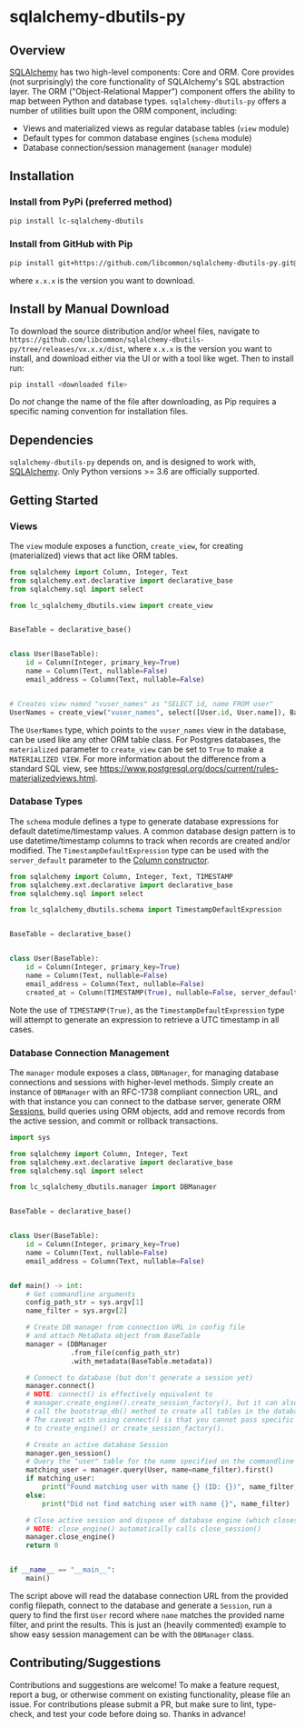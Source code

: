 # sqlalchemy-dbutils-py

## Overview

[SQLAlchemy](https://www.sqlalchemy.org/) has two high-level components: Core and ORM. Core provides (not surprisingly)
the core functionality of SQLAlchemy's SQL abstraction layer. The ORM ("Object-Relational Mapper") component offers
the ability to map between Python and database types. `sqlalchemy-dbutils-py` offers a number of utilities built upon
the ORM component, including:
* Views and materialized views as regular database tables (`view` module)
* Default types for common database engines (`schema` module)
* Database connection/session management (`manager` module)

## Installation

### Install from PyPi (preferred method)

```bash
pip install lc-sqlalchemy-dbutils
```

### Install from GitHub with Pip

```bash
pip install git+https://github.com/libcommon/sqlalchemy-dbutils-py.git@vx.x.x#egg=lc_sqlalchemy_dbutils
```

where `x.x.x` is the version you want to download.

## Install by Manual Download

To download the source distribution and/or wheel files, navigate to
`https://github.com/libcommon/sqlalchemy-dbutils-py/tree/releases/vx.x.x/dist`, where `x.x.x` is the version you want to install,
and download either via the UI or with a tool like wget. Then to install run:

```bash
pip install <downloaded file>
```

Do _not_ change the name of the file after downloading, as Pip requires a specific naming convention for installation files.

## Dependencies

`sqlalchemy-dbutils-py` depends on, and is designed to work with, [SQLAlchemy](https://www.sqlalchemy.org/). Only Python
versions >= 3.6 are officially supported.

## Getting Started

### Views

The `view` module exposes a function, `create_view`, for creating (materialized) views that act like ORM tables.

```python
from sqlalchemy import Column, Integer, Text
from sqlalchemy.ext.declarative import declarative_base
from sqlalchemy.sql import select

from lc_sqlalchemy_dbutils.view import create_view


BaseTable = declarative_base()


class User(BaseTable):
    id = Column(Integer, primary_key=True)
    name = Column(Text, nullable=False)
    email_address = Column(Text, nullable=False)


# Creates view named "vuser_names" as "SELECT id, name FROM user"
UserNames = create_view("vuser_names", select([User.id, User.name]), BaseTable.metadata)
```

The `UserNames` type, which points to the `vuser_names` view in the database, can be used like any other ORM table class.
For Postgres databases, the `materialized` parameter to `create_view` can be set to `True` to make a `MATERIALIZED VIEW`. For
more information about the difference from a standard SQL view, see https://www.postgresql.org/docs/current/rules-materializedviews.html.

### Database Types

The `schema` module defines a type to generate database expressions for default datetime/timestamp values.
A common database design pattern is to use datetime/timestamp columns to track when records are created and/or modified.
The `TimestampDefaultExpression` type can be used with the `server_default` parameter to the
[Column constructor](https://docs.sqlalchemy.org/en/13/core/metadata.html#sqlalchemy.schema.Column.params.server_default).

```python
from sqlalchemy import Column, Integer, Text, TIMESTAMP
from sqlalchemy.ext.declarative import declarative_base
from sqlalchemy.sql import select

from lc_sqlalchemy_dbutils.schema import TimestampDefaultExpression


BaseTable = declarative_base()


class User(BaseTable):
    id = Column(Integer, primary_key=True)
    name = Column(Text, nullable=False)
    email_address = Column(Text, nullable=False)
    created_at = Column(TIMESTAMP(True), nullable=False, server_default=TimestampDefaultExpression())
```

Note the use of `TIMESTAMP(True)`, as the `TimestampDefaultExpression` type will attempt to generate an expression to
retrieve a UTC timestamp in all cases.

### Database Connection Management

The `manager` module exposes a class, `DBManager`, for managing database connections and sessions with higher-level methods.
Simply create an instance of `DBManager` with an RFC-1738 compliant connection URL, and with that instance you can
connect to the datbase server, generate ORM [Sessions](https://docs.sqlalchemy.org/en/13/orm/session_api.html#session-and-sessionmaker),
build queries using ORM objects, add and remove records from the active session, and commit or rollback transactions.

```python
import sys

from sqlalchemy import Column, Integer, Text
from sqlalchemy.ext.declarative import declarative_base
from sqlalchemy.sql import select

from lc_sqlalchemy_dbutils.manager import DBManager


BaseTable = declarative_base()


class User(BaseTable):
    id = Column(Integer, primary_key=True)
    name = Column(Text, nullable=False)
    email_address = Column(Text, nullable=False)


def main() -> int:
    # Get commandline arguments
    config_path_str = sys.argv[1]
    name_filter = sys.argv[2]

    # Create DB manager from connection URL in config file
    # and attach MetaData object from BaseTable
    manager = (DBManager
               .from_file(config_path_str)
               .with_metadata(BaseTable.metadata))

    # Connect to database (but don't generate a session yet)
    manager.connect()
    # NOTE: connect() is effectively equivalent to
    # manager.create_engine().create_session_factory(), but it can also
    # call the bootstrap_db() method to create all tables in the database.
    # The caveat with using connect() is that you cannot pass specific kwargs
    # to create_engine() or create_session_factory().

    # Create an active database Session
    manager.gen_session()
    # Query the "user" table for the name specified on the commandline
    matching_user = manager.query(User, name=name_filter).first()
    if matching_user:
        print("Found matching user with name {} (ID: {})", name_filter, matching_user.id)
    else:
        print("Did not find matching user with name {}", name_filter)

    # Close active session and dispose of database engine (which closes all connections)
    # NOTE: close_engine() automatically calls close_session()
    manager.close_engine()
    return 0


if __name__ == "__main__":
    main()
```

The script above will read the database connection URL from the provided config filepath, connect to the database
and generate a `Session`, run a query to find the first `User` record where `name` matches the provided name filter,
and print the results. This is just an (heavily commented) example to show easy session management can be with the `DBManager`
class.

## Contributing/Suggestions

Contributions and suggestions are welcome! To make a feature request, report a bug, or otherwise comment on existing
functionality, please file an issue. For contributions please submit a PR, but make sure to lint, type-check, and test
your code before doing so. Thanks in advance!
